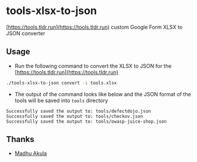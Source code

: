 # tools-xlsx-to-json

[https://tools.tldr.run](https://tools.tldr.run) custom Google Form XLSX to JSON converter

## Usage

* Run the following command to convert the XLSX to JSON for the [https://tools.tldr.run](https://tools.tldr.run)

```bash
./tools-xlsx-to-json convert -i tools.xlsx
```
* The output of the command looks like below and the JSON format of the tools will be saved into `tools` directory

```
Successfully saved the output to: tools/defectdojo.json
Successfully saved the output to: tools/checkov.json
Successfully saved the output to: tools/owasp-juice-shop.json
```

## Thanks

* [Madhu Akula](https://madhuakula.com)
